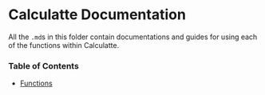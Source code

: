 # Calculatte Documentation
All the `.md`s in this folder contain documentations and guides for using each of the functions within Calculatte.

### Table of Contents
* [Functions]()
